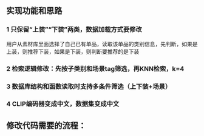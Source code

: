 ## 实现功能和思路

### 1 只保留“上装”“下装”两类，数据加载方式要修改

用户从素材库里面选择了自己已有单品，读取该单品的类别信息，先判断，如果是上装，则推荐下装，如果是下装，则判断要推荐的是下装


### 2 检索逻辑修改：先按子类别和场景tag筛选，再KNN检索，k=4

### 3 数据库结构和函数读取时支持多条件筛选（上下装+场景）

### 4 CLIP编码器变成中文，数据集变成中文

## 修改代码需要的流程：
